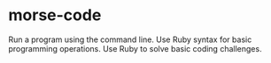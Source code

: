 # morse-code
Run a program using the command line. Use Ruby syntax for basic programming operations. Use Ruby to solve basic coding challenges.
